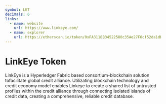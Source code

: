 ```yaml
---
symbol: LET
decimals: 6
links:
  - name: website
    url: https://www.linkeye.com/
  - name: explorer
    url: https://etherscan.io/token/0xFA3118B34522580c35Ae27F6cf52da1dBb756288
---
```


# LinkEye Token

LinkEye is a Hyperledger Fabric based consortium-blockchain solution tofacilitate global credit alliance. Utilizating blockchain technology and credit economy model enables Linkeye to create a shared list of untrusted profiles within the credit alliance through connecting isolated islands of credit data, creating a comprehensive, reliable credit database.
